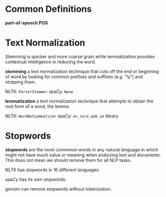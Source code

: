 

# Common Definitions

**part-of-speech POS**


# Text Normalization 

Stemming is quicker and more coarse grain while lemmatization provides contextual intelligence in reducing the word. 

**stemming** a text normalization technique that cuts off the end or beginning of word by looking for common prefixes and suffixes (e.g. "ly") and stripping them. 

NLTK: `PorterStemmer`
spaCy: `None`

**lemmatization** a text normalization technique that attempts to obtain the root form of a word, the lemma.

NLTK: `WordNetLemmatizer`
spaCy: `en_core_web_sm` library 


# Stopwords

**stopwords** are the most commmon words in any natural language in which might not have much value or meaning when analyzing text and documents. This does not mean we should remove them for all NLP tasks. 

NLTK has stopwords in 16 different languages. 

spaCy has its own stopwords.

gensim can remove stopwords without tokenization. 


